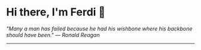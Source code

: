 <h1>Hi there, I'm Ferdi 👋</h1>

<p><em>
  "Many a man has failed because he had his wishbone where his backbone should have been." — Ronald Reagan
</em></p>

---
